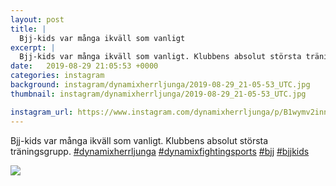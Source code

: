```yaml
---
layout: post
title: |
  Bjj-kids var många ikväll som vanligt
excerpt: |
  Bjj-kids var många ikväll som vanligt. Klubbens absolut största träningsgrupp.    
date:   2019-08-29 21:05:53 +0000
categories: instagram
background: instagram/dynamixherrljunga/2019-08-29_21-05-53_UTC.jpg
thumbnail: instagram/dynamixherrljunga/2019-08-29_21-05-53_UTC.jpg

instagram_url: https://www.instagram.com/dynamixherrljunga/p/B1wymv2inns
---
```

Bjj-kids var många ikväll som vanligt. Klubbens absolut största träningsgrupp. [#dynamixherrljunga](https://www.instagram.com/explore/tags/dynamixherrljunga/) [#dynamixfightingsports](https://www.instagram.com/explore/tags/dynamixfightingsports/) [#bjj](https://www.instagram.com/explore/tags/bjj/) [#bjjkids](https://www.instagram.com/explore/tags/bjjkids/)



<img src='{{ site.baseurl }}/instagram/dynamixherrljunga/2019-08-29_21-05-53_UTC.jpg' class='img-fluid' />
